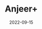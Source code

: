 ---
title: 'Anjeer+'
date: '2022-09-15' 
metatag: '' 
inventory: '0' 
draft: false 
# meta description 
shortDescripton: ''
description: 'Dry+Fruit'
longdescription: ''
featured: True
# product Price
price: '500.0'
# Product Short Description
shortDescription: ''
productID: '7B974574-2025-ED11-9968-005056B3A416'
type: 'products'
category: 'Dry+Fruit' 
thumnailproduct: 'https://aminsaddiquidawakhana.eralive.net/images/products/7B974574-2025-ED11-9968-005056B3A4161.png' 
images:
  - image: 'images/products/7B974574-2025-ED11-9968-005056B3A4161.png'  
Variants:
---
